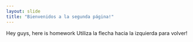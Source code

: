 ```yaml
---
layout: slide
title: "Bienvenidos a la segunda página!"
---
```

Hey guys, here is homework
Utiliza la flecha hacia la izquierda para volver!